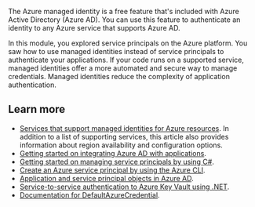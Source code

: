 The Azure managed identity is a free feature that's included with Azure Active Directory (Azure AD). You can use this feature to authenticate an identity to any Azure service that supports Azure AD.

In this module, you explored service principals on the Azure platform. You saw how to use managed identities instead of service principals to authenticate your applications. If your code runs on a supported service, managed identities offer a more automated and secure way to manage credentials. Managed identities reduce the complexity of application authentication.

## Learn more

- [Services that support managed identities for Azure resources](/azure/active-directory/managed-identities-azure-resources/services-support-managed-identities). In addition to a list of supporting services, this article also provides information about region availability and configuration options.
- [Getting started on integrating Azure AD with applications](/azure/active-directory/manage-apps/plan-an-application-integration).
- [Getting started on managing service principals by using C#](https://azure.microsoft.com/resources/samples/aad-dotnet-manage-service-principals/).
- [Create an Azure service principal by using the Azure CLI](/cli/azure/create-an-azure-service-principal-azure-cli).
- [Application and service principal objects in Azure AD](/azure/active-directory/develop/app-objects-and-service-principals).
- [Service-to-service authentication to Azure Key Vault using .NET](/azure/key-vault/service-to-service-authentication).
- [Documentation for DefaultAzureCredential](https://github.com/Azure/azure-sdk-for-net/blob/master/sdk/identity/Azure.Identity/README.md#defaultazurecredential).